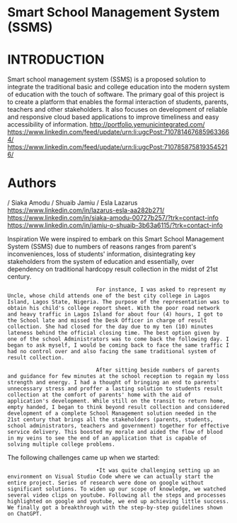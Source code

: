 # Smart School Management System (SSMS)
# INTRODUCTION
Smart school management system (SSMS) is a proposed solution to integrate the
traditional basic and college education into the modern system of education with the touch of software. The primary goal of this project is to create a platform that enables the formal interaction of students, parents, teachers and other stakeholders. It also focuses on development of reliable and responsive cloud based applications to improve timeliness and easy accessibility of information.
http://portfolio.yemunicintegrated.com/
https://www.linkedin.com/feed/update/urn:li:ugcPost:7107814676859633664/
https://www.linkedin.com/feed/update/urn:li:ugcPost:7107858758193545216/ 
# Authors
/ Siaka Amodu
/ Shuaib Jamiu
/ Esla Lazarus
https://www.linkedin.com/in/lazarus-esla-aa282b271/
https://www.linkedin.com/in/siaka-amodu-00727b257/?trk=contact-info
https://www.linkedin.com/in/jamiu-o-shuaib-3b63a6115/?trk=contact-info

Inspiration
We were inspired to embark on this Smart School Management System (SSMS) due to numbers of reasons ranges from parent's inconveniences, loss of students' information, disintegrating key stakeholders from the system of education and essentially, over dependency on traditional hardcopy result collection in the midst of 21st century.

                                For instance, I was asked to represent my Uncle, whose child attends one of the best city college in Lagos Island, Lagos State, Nigeria. The purpose of the representation was to obtain his child's college report sheet. With the poor road network and heavy traffic in Lagos Island for about four (4) hours, I got to the School late and missed the Desk Officer in charge of result collection. She had closed for the day due to my ten (10) minutes lateness behind the official closing time. The best option given by one of the school Administrators was to come back the following day. I began to ask myself, I would be coming back to face the same traffic I had no control over and also facing the same traditional system of result collection.

                                After sitting beside numbers of parents and guidance for few minutes at the school reception to regain my loss strength and energy. I had a thought of bringing an end to parents' unnecessary stress and proffer a lasting solution to students result collection at the comfort of parents' home with the aid of application's development. While still on the transit to return home, empty handed, I began to think beyond result collection and considered development of a complete School Management solution needed in the 21st century that brings all the stakeholders (parents, students, school administrators, teachers and government) together for effective service delivery. This boosted my morale and aided the flow of blood in my veins to see the end of an application that is capable of solving multiple college problems.
The following challenges came up when we started:

                                •It was quite challenging setting up an environment on Visual Studio Code where we can actually start the entire project. Series of research were done on google without significant solutions. To widen up our scope of knowledge, we watched several video clips on youtube. Following all the steps and processes highlighted on google and youtube, we end up achieving little success. We finally got a breakthrough with the step-by-step guidelines shown on ChatGPT.


